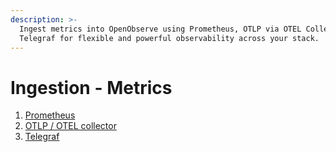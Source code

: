 ```yaml
---
description: >-
  Ingest metrics into OpenObserve using Prometheus, OTLP via OTEL Collector, or
  Telegraf for flexible and powerful observability across your stack.
---
```

# Ingestion - Metrics

1. [Prometheus](prometheus)
1. [OTLP / OTEL collector](../logs/otlp)
1. [Telegraf](telegraf)
    
